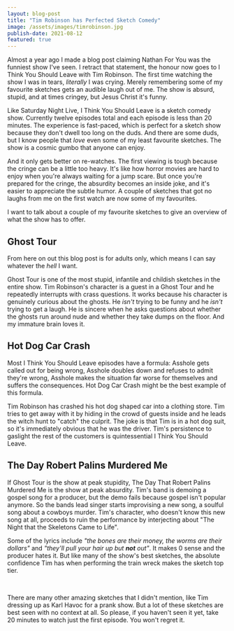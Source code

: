 ```yaml
---
layout: blog-post
title: "Tim Robinson has Perfected Sketch Comedy"
image: /assets/images/timrobinson.jpg
publish-date: 2021-08-12
featured: true
---
```


Almost a year ago I made a blog post claiming Nathan For You was the funniest show I've seen. I retract that statement, the honour now goes to I Think You Should Leave with Tim Robinson. The first time watching the show I was in tears, *literally* I was crying. Merely remembering some of my favourite sketches gets an audible laugh out of me. The show is absurd, stupid, and at times cringey, but Jesus Christ it's funny.

Like Saturday Night Live, I Think You Should Leave is a sketch comedy show. Currently twelve episodes total and each episode is less than 20 minutes. The experience is fast-paced, which is perfect for a sketch show because they don't dwell too long on the duds. And there are some duds, but I know people that *love* even some of my least favourite sketches. The show is a cosmic gumbo that anyone can enjoy.

And it only gets better on re-watches. The first viewing is tough because the cringe can be a little too heavy. It's like how horror movies are hard to enjoy when you're always waiting for a jump scare. But once you're prepared for the cringe, the absurdity becomes an inside joke, and it's easier to appreciate the subtle humor. A couple of sketches that got no laughs from me on the first watch are now some of my favourites.

I want to talk about a couple of my favourite sketches to give an overview of what the show has to offer.

## Ghost Tour

From here on out this blog post is for adults only, which means I can say whatever the *hell* I want.

Ghost Tour is one of the most stupid, infantile and childish sketches in the entire show. Tim Robinson's character is a guest in a Ghost Tour and he repeatedly interrupts with crass questions. It works because his character is genuinely curious about the ghosts. He *isn't* trying to be funny and he *isn't* trying to get a laugh. He is sincere when he asks questions about whether the ghosts run around nude and whether they take dumps on the floor. And my immature brain loves it.

## Hot Dog Car Crash

Most I Think You Should Leave episodes have a formula: Asshole gets called out for being wrong, Asshole doubles down and refuses to admit they're wrong, Asshole makes the situation far worse for themselves and suffers the consequences. Hot Dog Car Crash might be the best example of this formula.

Tim Robinson has crashed his hot dog shaped car into a clothing store. Tim tries to get away with it by hiding in the crowd of guests inside and he leads the witch hunt to "catch" the culprit. The joke is that Tim is in a hot dog suit, so it's immediately obvious that he was the driver. Tim's persistence to gaslight the rest of the customers is quintessential I Think You Should Leave.

## The Day Robert Palins Murdered Me

If Ghost Tour is the show at peak stupidity, The Day That Robert Palins Murdered Me is the show at peak absurdity. Tim's band is demoing a gospel song for a producer, but the demo fails because gospel isn't popular anymore. So the bands lead singer starts improvising a new song, a soulful song about a cowboys murder. Tim's character, who doesn't know this new song at all, proceeds to ruin the performance by interjecting about "The Night that the Skeletons Came to Life".

Some of the lyrics include *"the bones are their money, the worms are their dollars"* and *"they'll pull your hair up but **not** out"*. It makes 0 sense and the producer hates it. But like many of the show's best sketches, the absolute confidence Tim has when performing the train wreck makes the sketch top tier.

<br>

There are many other amazing sketches that I didn't mention, like Tim dressing up as Karl Havoc for a prank show. But a lot of these sketches are best seen with no context at all. So please, if you haven't seen it yet, take 20 minutes to watch just the first episode. You won't regret it.


